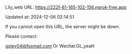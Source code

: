 Lily_web URL: https://222f-61-165-102-156.ngrok-free.app

Updated at: 2024-12-06 02:14:51

If you cannot open this URL, the server might be down.

Please contact: 

goley04@foxmail.com Or Wechat:GL_yeaH